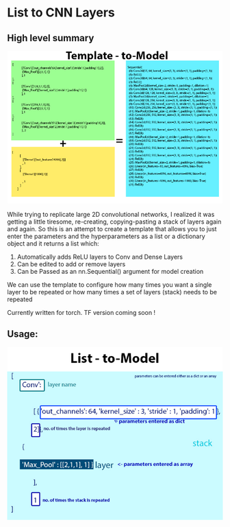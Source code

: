 # List to CNN Layers

## High level summary
<p align="center">
    <img width="1024" src="template-to-model.jpg">
</p>

While trying to replicate large 2D convolutional networks, I realized it was getting a little tiresome, re-creating, copying-pasting a stack of layers again and again. 
So this is an attempt to create a template that allows you to just enter the parameters and the hyperparameters as a list or a dictionary object and it returns a list which:
1. Automatically adds ReLU layers to Conv and Dense Layers 
2. Can be edited to add or remove layers
3. Can be Passed as an nn.Sequential() argument for model creation

We can use the template to configure how many times you want a single layer to be repeated or how many times a set of layers (stack) needs to be repeated

Currently written for torch. TF version coming soon !

## Usage:
<p align="center">
    <img width="1024" src="explanation.jpg">
</p>
